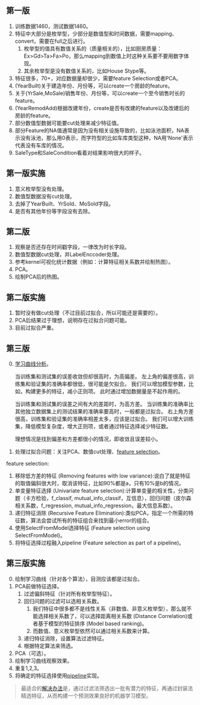 ## 第一版
1. 训练数据1460，测试数据1460。
2. 特征中大部分是枚举型，少部分是数值型和时间数据，需要mapping、convert，需要在full之后进行。
	1. 枚举型的值具有数值关系的（质量相关的），比如厨房质量：Ex>Gd>Ta>Fa>Po，那么mapping到数值上时这种关系要不要用数字体现。
	2. 其余枚举型是没有数值关系的，比如House Stype等。
3. 特征很多，70+，对应数据量却很少，需要feature Selection或者PCA。
4. (YearBuilt)关于建造年份、月份等，可以create一个房龄的feature。
5. 关于(YrSale,MoSale)销售年份、月份等，可以create一个至今销售时长的feature。
6. (YearRemodAdd)根据改建年份，create是否有改建的feature以及改建后的房龄的feature。
6. 部分数值型数据可能要cut处理来减少特征值。
7. 部分Feature的NA值通常是因为没有相关设施导致的，比如泳池面积，NA表示没有泳池，那么用0表示，而字符型的比如车库类型这种，NA用'None'表示代表没有车库的情况。
8. SaleType和SaleCondition看着对结果影响很大的样子。


## 第一版实施
1. 意义枚举型没有处理。
2. 数值型数据没有cut处理。
3. 去掉了YearBuilt、YrSold、MoSold字段。
4. 是否有其他年份等字段没有去除。


## 第二版
1. 观察是否还存在时间戳字段，一律改为时长字段。
2. 数值型数据cut处理，并LabelEnccoder处理。
3. 参考kernel可视化统计数据（例如：计算特征相关系数并绘制热图）。
4. PCA。
5. 绘制PCA后的热图。

## 第二版实施
1. 暂时没有做cut处理（不过目前过拟合，所以可能还是需要的）。
2. PCA后结果过于理想，说明存在过拟合问题可能。
3. 目前过拟合严重。

## 第三版
0. [学习曲线分析](https://blog.csdn.net/aliceyangxi1987/article/details/73598857)。
	
	当训练集和测试集的误差收敛但却很高时，为高偏差。 
	左上角的偏差很高，训练集和验证集的准确率都很低，很可能是欠拟合。 
	我们可以增加模型参数，比如，构建更多的特征，减小正则项。 
	此时通过增加数据量是不起作用的。

	当训练集和测试集的误差之间有大的差距时，为高方差。 
	当训练集的准确率比其他独立数据集上的测试结果的准确率要高时，一般都是过拟合。 
	右上角方差很高，训练集和验证集的准确率相差太多，应该是过拟合。 
	我们可以增大训练集，降低模型复杂度，增大正则项，或者通过特征选择减少特征数。

	理想情况是找到偏差和方差都很小的情况，即收敛且误差较小。

1. 处理过拟合问题：关注PCA、数值cut处理、[feature selection](https://www.cnblogs.com/stevenlk/p/6543628.html#%E7%A7%BB%E9%99%A4%E4%BD%8E%E6%96%B9%E5%B7%AE%E7%9A%84%E7%89%B9%E5%BE%81-removing-features-with-low-variance)。

feature selection:
1. 移除低方差的特征 (Removing features with low variance):说白了就是特征的取值偏斜很大时，取消该特征，比如90%都是a，只有10%是b的情况。
2. 单变量特征选择 (Univariate feature selection):计算单变量的相关性，分类问题（卡方检验，f_classif, mutual_info_classif，互信息），回归问题（皮尔森相关系数，f_regression, mutual_info_regression，最大信息系数）。
3. 递归特征消除 (Recursive Feature Elimination):类似PCA，指定一个所需的特征数，算法会尝试所有的特征组合来找到最小error的组合。
4. 使用SelectFromModel选择特征 (Feature selection using SelectFromModel)。
5. 将特征选择过程融入pipeline (Feature selection as part of a pipeline)。

## 第三版实施
0. 绘制学习曲线（针对各个算法），目测应该都是过拟合。
1. PCA前做特征选择。
	1. 过滤偏斜特征（针对所有枚举型特征）。
	2. 回归问题的过滤可以选相关系数。
		1. 我们特征中很多都不是线性关系（非数值、非意义枚举型），那么就不能选择相关系数了，可以选择距离相关系数 (Distance Correlation)或者基于模型的特征排序 (Model based ranking)。
		2. 而数值、意义枚举型依然可以通过相关系数来计算。
	3. 递归特征消除，设置算法过滤特征。
	4. 根据特定算法来筛选。
2. PCA（可选）。
3. 绘制学习曲线观察效果。
4. 重复1,2,3。
5. 将确定的特征选择使用[pipeline](https://www.jianshu.com/p/9c2c8c8ef42d)实现。

> 最适合的[解决办法](https://www.jianshu.com/p/f485dc676e1c)是，通过过滤法筛选出一批有潜力的特征，再通过封装法精选特征，从而构建一个预测效果良好的机器学习模型。
